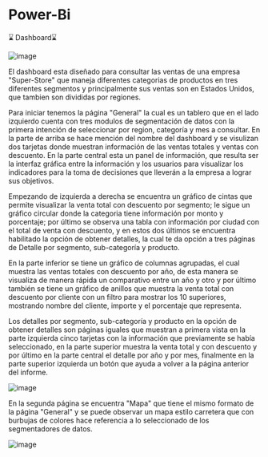 # Power-Bi 
:hourglass: Dashboard:hourglass: 


![image](https://github.com/user-attachments/assets/1f2c48ae-e98e-4fc1-ad5b-b781a6969d37)

El dashboard esta diseñado para consultar las ventas de una empresa "Super-Store" que maneja diferentes categorias de productos en tres diferentes segmentos y principalmente sus ventas son en Estados Unidos, que tambien son divididas por regiones. 

Para iniciar tenemos la página "General" la cual es un tablero que en el lado izquierdo cuenta con tres modulos de segmentación de datos con la primera intención de seleccionar por region, categoría y mes a consultar. 
En la parte de arriba se hace mención del nombre del dashboard y se visulizan dos tarjetas donde muestran información de las ventas totales y ventas con descuento. 
En la parte central esta un panel de información, que resulta ser la interfaz gráfica entre la información y los usuarios para visualizar los indicadores para la toma de decisiones que lleverán a la empresa a lograr sus objetivos. 

Empezando de izquierda a derecha se encuentra un gráfico de cintas que permite visualizar  la venta total con descuento por segmento; le sigue un gráfico circular donde la categoria tiene información por monto y porcentaje; por último se observa una tabla con información por ciudad con el total de venta con descuento, y en estos dos últimos se encuentra habilitado la opción de obtener detalles, la cual te da opción a tres páginas de Detalle por segmento, sub-categoría y producto.

En la parte inferior se tiene un gráfico de columnas agrupadas, el cual muestra las ventas totales con descuento por año, de esta manera se visualiza de manera rápida un comparativo entre un año y otro y por último también se tiene un gráfico de anillos que muestra la venta total con descuento por cliente con un filtro para mostrar los 10 superiores, mostrando nombre del cliente, importe y el porcentaje que representa. 

Los detalles por segmento, sub-categoría y producto en la opción de obtener detalles son páginas iguales que muestran a primera vista en la parte izquierda cinco tarjetas con la información que previamente se había seleccionado, en la parte superior muestra la venta total y con descuento y por último en la parte central el detalle por año y por mes, finalmente en la parte superior izquierda un botón que ayuda a volver a la página anterior del informe.

![image](https://github.com/user-attachments/assets/40351ebf-fd91-4e2f-b17e-2ae1b5efe4db)

En la segunda página se encuentra "Mapa" que tiene el mismo formato de la página "General" y se puede observar un mapa estilo carretera que con burbujas de colores hace referencia a lo seleccionado de los segmentadores de datos.

![image](https://github.com/user-attachments/assets/266c8298-f5e1-4bfb-acbf-6b101274aac0)


